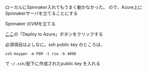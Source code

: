 ローカルにSpinnaker入れてもうまく動かなかった。
ので、Azure上にSpinnakerサーバを立てることにする

Spinnaker のVMを立てる

[ここ](https://github.com/Azure/azure-quickstart-templates/tree/master/101-spinnaker#azure-spinnaker-)の「Deploy to Azure」ボタンをクリックする

必須項目はよしなに。ssh public key のところは、
```shell script
ssh-keygen -m PEM -t rsa -b 4096
```

で `~/.ssh/`配下に作成されたpublic key を入れる


